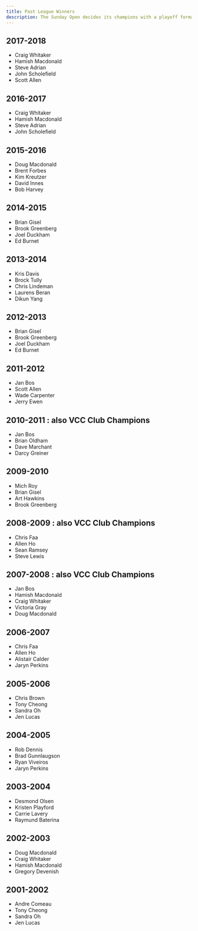 ```yaml
---
title: Past League Winners
description: The Sunday Open decides its champions with a playoff format
---
```


## 2017-2018 
* Craig Whitaker
* Hamish Macdonald
* Steve Adrian
* John Scholefield
* Scott Allen 

## 2016-2017 
* Craig Whitaker 
* Hamish Macdonald
* Steve Adrian
* John Scholefield 

## 2015-2016 
* Doug Macdonald
* Brent Forbes
* Kim Kreutzer
* David Innes
* Bob Harvey 

## 2014-2015 
* Brian Gisel
* Brook Greenberg
* Joel Duckham 
* Ed Burnet 

## 2013-2014 
* Kris Davis
* Brock Tully
* Chris Lindeman
* Laurens Beran
* Dikun Yang 

## 2012-2013 
* Brian Gisel
* Brook Greenberg
* Joel Duckham 
* Ed Burnet 

## 2011-2012
* Jan Bos
* Scott Allen
* Wade Carpenter
* Jerry Ewen

## 2010-2011 : also VCC Club Champions
* Jan Bos
* Brian Oldham
* Dave Marchant
* Darcy Greiner

## 2009-2010 
* Mich Roy
* Brian Gisel
* Art Hawkins
* Brook Greenberg

## 2008-2009 : also VCC Club Champions
* Chris Faa
* Allen Ho
* Sean Ramsey
* Steve Lewis

## 2007-2008 : also VCC Club Champions
* Jan Bos
* Hamish Macdonald
* Craig Whitaker
* Victoria Gray
* Doug Macdonald

## 2006-2007
* Chris Faa
* Allen Ho
* Alistair Calder
* Jaryn Perkins

## 2005-2006
* Chris Brown
* Tony Cheong
* Sandra Oh
* Jen Lucas

## 2004-2005
* Rob Dennis
* Brad Gunnlaugson 
* Ryan Viveiros 
* Jaryn Perkins

## 2003-2004
* Desmond Olsen
* Kristen Playford
* Carrie Lavery 
* Raymund Baterina

## 2002-2003
* Doug Macdonald
* Craig Whitaker
* Hamish Macdonald
* Gregory Devenish

## 2001-2002
* Andre Comeau
* Tony Cheong
* Sandra Oh
* Jen Lucas
      
